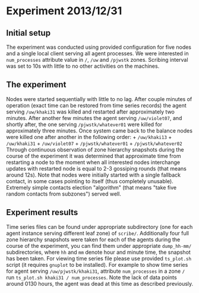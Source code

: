 Experiment 2013/12/31
=====================

Initial setup
-------------
The experiment was conducted using provided configuration for five nodes and a single local client serving all agent
processes. We were interested in `num_processes` attribute value in `/`, `/uw` and `/pjwstk` zones. Scribing interval
was set to 10s with little to no other activities on the machines.

The experiment
--------------
Nodes were started sequentially with little to no lag.
After couple minutes of operation (exact time can be restored from time series records) the agent serving `/uw/khaki31`
was killed and restarted after approximately two minutes.
After another few minutes the agent serving `/uw/violet07`, and shortly after, the one serving `/pjwstk/whatever01` were
killed for approximately three minutes.
Once system came back to the balance nodes were killed one after another in the following order:
    +   `/uw/khaki13`
    +   `/uw/khaki31`
    +   `/uw/violet07`
    +   `/pjwstk/whatever01`
    +   `/pjwstk/whatever02`
Through continuous observation of zone hierarchy snapshots during the course of the experiment it was determined that
approximate time from restarting a node to the moment when all interested nodes interchange updates with restarted node
is equal to 2-3 gossiping rounds (that means around 12s).
Note that nodes were initially started with a single fallback contact, in some cases pointing to itself (thus completely
unusable). Extremely simple contacts election "algorithm" (that means "take five random contacts from subzones") served
well.

Experiment results
------------------
Time series files can be found under appropriate subdirectory (one for each agent instance serving different leaf zone)
of `scribe/`. Additionally four full zone hierarchy snapshots were taken for each of the agents during the course of the
experiment, you can find them under appropriate `dump_hh-mm/` subdirectories, where `hh` and `mm` denote hour and minute
time, the snapshot has been taken.
For viewing time series file please use provided `ts_plot.sh` script (it requires `gnuplot` to be installed).
For example to show time series for agent serving `/uw/pjwstk/khaki31`, attribute `num_processes` in a zone `/` run
`ts_plot.sh khaki31 / num_processes`. Note the lack of data points around 0130 hours, the agent was dead at this time
as described previously.

